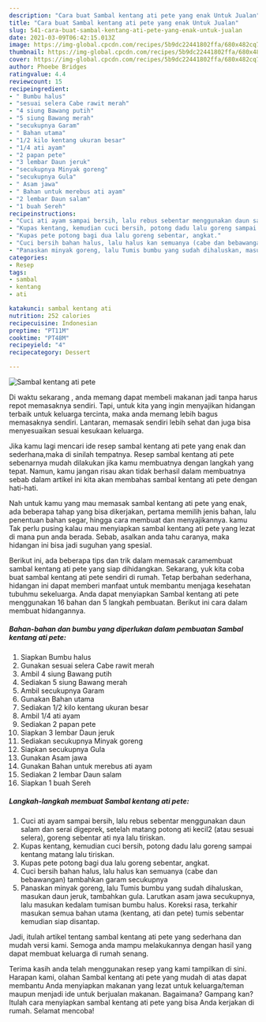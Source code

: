 ```yaml
---
description: "Cara buat Sambal kentang ati pete yang enak Untuk Jualan"
title: "Cara buat Sambal kentang ati pete yang enak Untuk Jualan"
slug: 541-cara-buat-sambal-kentang-ati-pete-yang-enak-untuk-jualan
date: 2021-03-09T06:42:15.013Z
image: https://img-global.cpcdn.com/recipes/5b9dc22441802ffa/680x482cq70/sambal-kentang-ati-pete-foto-resep-utama.jpg
thumbnail: https://img-global.cpcdn.com/recipes/5b9dc22441802ffa/680x482cq70/sambal-kentang-ati-pete-foto-resep-utama.jpg
cover: https://img-global.cpcdn.com/recipes/5b9dc22441802ffa/680x482cq70/sambal-kentang-ati-pete-foto-resep-utama.jpg
author: Phoebe Bridges
ratingvalue: 4.4
reviewcount: 15
recipeingredient:
- " Bumbu halus"
- "sesuai selera Cabe rawit merah"
- "4 siung Bawang putih"
- "5 siung Bawang merah"
- "secukupnya Garam"
- " Bahan utama"
- "1/2 kilo kentang ukuran besar"
- "1/4 ati ayam"
- "2 papan pete"
- "3 lembar Daun jeruk"
- "secukupnya Minyak goreng"
- "secukupnya Gula"
- " Asam jawa"
- " Bahan untuk merebus ati ayam"
- "2 lembar Daun salam"
- "1 buah Sereh"
recipeinstructions:
- "Cuci ati ayam sampai bersih, lalu rebus sebentar menggunakan daun salam dan serai digeprek, setelah matang potong ati kecil2 (atau sesuai selera), goreng sebentar ati nya lalu tiriskan."
- "Kupas kentang, kemudian cuci bersih, potong dadu lalu goreng sampai kentang matang lalu tiriskan."
- "Kupas pete potong bagi dua lalu goreng sebentar, angkat."
- "Cuci bersih bahan halus, lalu halus kan semuanya (cabe dan bebawangan) tambahkan garam secukupnya"
- "Panaskan minyak goreng, lalu Tumis bumbu yang sudah dihaluskan, masukan daun jeruk, tambahkan gula. Larutkan asam jawa secukupnya, lalu masukan kedalam tumisan bumbu halus. Koreksi rasa, terkahir masukan semua bahan utama (kentang, ati dan pete) tumis sebentar kemudian siap disantap."
categories:
- Resep
tags:
- sambal
- kentang
- ati

katakunci: sambal kentang ati 
nutrition: 252 calories
recipecuisine: Indonesian
preptime: "PT11M"
cooktime: "PT48M"
recipeyield: "4"
recipecategory: Dessert

---
```



![Sambal kentang ati pete](https://img-global.cpcdn.com/recipes/5b9dc22441802ffa/680x482cq70/sambal-kentang-ati-pete-foto-resep-utama.jpg)

Di waktu  sekarang , anda memang dapat membeli makanan jadi tanpa harus repot memasaknya sendiri. Tapi, untuk kita yang ingin menyajikan hidangan terbaik untuk keluarga tercinta, maka anda memang lebih bagus memasaknya sendiri. Lantaran, memasak sendiri lebih sehat dan juga bisa menyesuaikan sesuai kesukaan keluarga.

Jika kamu lagi mencari ide resep sambal kentang ati pete yang enak dan sederhana,maka di sinilah tempatnya. Resep sambal kentang ati pete  sebenarnya mudah dilakukan jika kamu membuatnya dengan langkah yang tepat. Namun, kamu jangan risau akan tidak berhasil dalam membuatnya 
sebab dalam artikel ini kita akan membahas sambal kentang ati pete dengan hati-hati.  



Nah untuk kamu yang mau memasak sambal kentang ati pete yang enak, ada beberapa tahap yang bisa dikerjakan, pertama memilih jenis bahan, lalu penentuan bahan segar, hingga cara membuat dan menyajikannya. kamu Tak perlu pusing kalau mau menyiapkan sambal kentang ati pete yang lezat di mana pun anda berada. Sebab, asalkan anda  tahu caranya, maka hidangan ini bisa jadi suguhan yang spesial.

Berikut ini, ada beberapa tips dan trik dalam memasak caramembuat sambal kentang ati pete yang siap dihidangkan. Sekarang, yuk kita coba buat sambal kentang ati pete sendiri di rumah. Tetap berbahan sederhana, hidangan ini dapat memberi manfaat untuk membantu menjaga kesehatan tubuhmu sekeluarga. Anda dapat menyiapkan Sambal kentang ati pete menggunakan 16 bahan dan 5 langkah pembuatan. Berikut ini cara dalam membuat hidangannya.

<!--inarticleads1-->

##### Bahan-bahan dan bumbu yang diperlukan dalam pembuatan Sambal kentang ati pete:

1. Siapkan  Bumbu halus
1. Gunakan sesuai selera Cabe rawit merah
1. Ambil 4 siung Bawang putih
1. Sediakan 5 siung Bawang merah
1. Ambil secukupnya Garam
1. Gunakan  Bahan utama
1. Sediakan 1/2 kilo kentang ukuran besar
1. Ambil 1/4 ati ayam
1. Sediakan 2 papan pete
1. Siapkan 3 lembar Daun jeruk
1. Sediakan secukupnya Minyak goreng
1. Siapkan secukupnya Gula
1. Gunakan  Asam jawa
1. Gunakan  Bahan untuk merebus ati ayam
1. Sediakan 2 lembar Daun salam
1. Siapkan 1 buah Sereh




<!--inarticleads2-->

##### Langkah-langkah membuat Sambal kentang ati pete:

1. Cuci ati ayam sampai bersih, lalu rebus sebentar menggunakan daun salam dan serai digeprek, setelah matang potong ati kecil2 (atau sesuai selera), goreng sebentar ati nya lalu tiriskan.
1. Kupas kentang, kemudian cuci bersih, potong dadu lalu goreng sampai kentang matang lalu tiriskan.
1. Kupas pete potong bagi dua lalu goreng sebentar, angkat.
1. Cuci bersih bahan halus, lalu halus kan semuanya (cabe dan bebawangan) tambahkan garam secukupnya
1. Panaskan minyak goreng, lalu Tumis bumbu yang sudah dihaluskan, masukan daun jeruk, tambahkan gula. Larutkan asam jawa secukupnya, lalu masukan kedalam tumisan bumbu halus. Koreksi rasa, terkahir masukan semua bahan utama (kentang, ati dan pete) tumis sebentar kemudian siap disantap.




Jadi, itulah artikel tentang  sambal kentang ati pete  yang sederhana dan mudah versi kami. Semoga anda mampu melakukannya dengan hasil yang dapat membuat keluarga di rumah senang. 

Terima kasih anda telah menggunakan resep yang kami tampilkan di sini. Harapan kami, olahan  Sambal kentang ati pete yang mudah di atas dapat membantu Anda menyiapkan makanan yang lezat untuk keluarga/teman maupun menjadi ide untuk berjualan makanan. Bagaimana? Gampang kan? Itulah cara menyiapkan sambal kentang ati pete yang bisa Anda kerjakan di rumah. Selamat mencoba!

